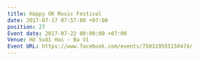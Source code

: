 ```yaml
---
title: Happy OK Music Festival
date: 2017-07-17 07:57:00 +07:00
position: 27
Event date: 2017-07-22 00:00:00 +07:00
Venue: Hồ Suối Hai - Ba Vì
Event URL: https://www.facebook.com/events/750319555150474/
---
```


